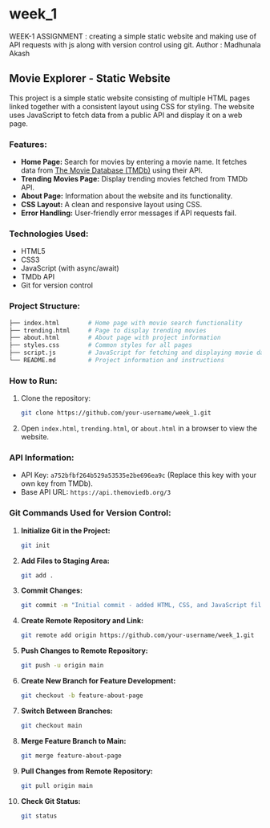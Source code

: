 # week_1
WEEK-1 ASSIGNMENT : creating a simple static website and making use of API requests with js along with version control using git.
Author : Madhunala Akash



## **Movie Explorer - Static Website**

This project is a simple static website consisting of multiple HTML pages linked together with a consistent layout using CSS for styling. The website uses JavaScript to fetch data from a public API and display it on a web page.

### **Features:**
- **Home Page:** Search for movies by entering a movie name. It fetches data from [The Movie Database (TMDb)](https://www.themoviedb.org/documentation/api) using their API.
- **Trending Movies Page:** Display trending movies fetched from TMDb API.
- **About Page:** Information about the website and its functionality.
- **CSS Layout:** A clean and responsive layout using CSS.
- **Error Handling:** User-friendly error messages if API requests fail.
  
### **Technologies Used:**
- HTML5
- CSS3
- JavaScript (with async/await)
- TMDb API
- Git for version control

### **Project Structure:**
```bash
├── index.html        # Home page with movie search functionality
├── trending.html     # Page to display trending movies
├── about.html        # About page with project information
├── styles.css        # Common styles for all pages
├── script.js         # JavaScript for fetching and displaying movie data
└── README.md         # Project information and instructions
```

### **How to Run:**
1. Clone the repository:
    ```bash
    git clone https://github.com/your-username/week_1.git
    ```
2. Open `index.html`, `trending.html`, or `about.html` in a browser to view the website.

### **API Information:**
- API Key: `a752bfbf264b529a53535e2be696ea9c` (Replace this key with your own key from TMDb).
- Base API URL: `https://api.themoviedb.org/3`

### **Git Commands Used for Version Control:**

1. **Initialize Git in the Project:**
    ```bash
    git init
    ```

2. **Add Files to Staging Area:**
    ```bash
    git add .
    ```

3. **Commit Changes:**
    ```bash
    git commit -m "Initial commit - added HTML, CSS, and JavaScript files"
    ```

4. **Create Remote Repository and Link:**
    ```bash
    git remote add origin https://github.com/your-username/week_1.git
    ```

5. **Push Changes to Remote Repository:**
    ```bash
    git push -u origin main
    ```

6. **Create New Branch for Feature Development:**
    ```bash
    git checkout -b feature-about-page
    ```

7. **Switch Between Branches:**
    ```bash
    git checkout main
    ```

8. **Merge Feature Branch to Main:**
    ```bash
    git merge feature-about-page
    ```

9. **Pull Changes from Remote Repository:**
    ```bash
    git pull origin main
    ```

10. **Check Git Status:**
    ```bash
    git status
    ```
